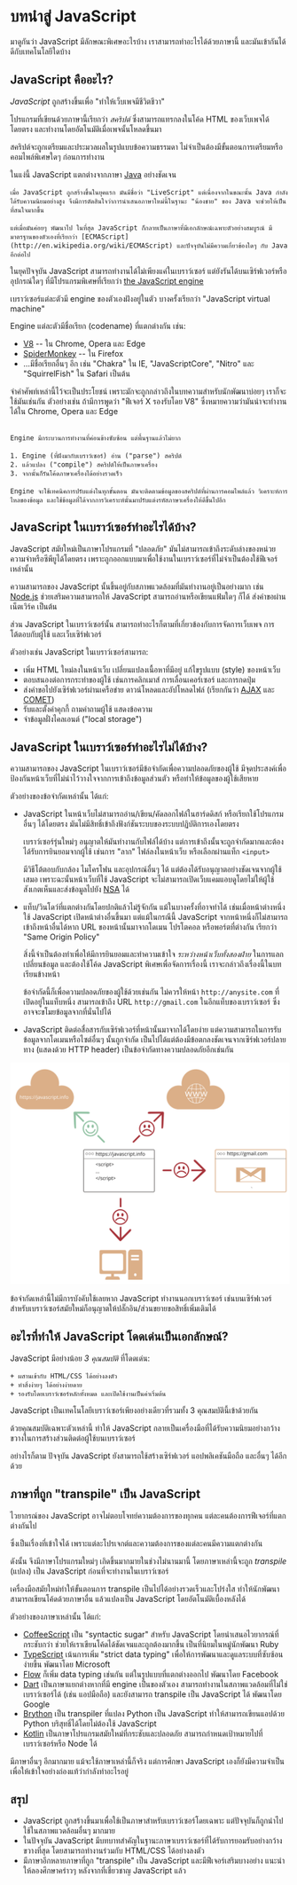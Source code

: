 # บทนำสู่ JavaScript

มาดูกันว่า JavaScript มีลักษณะพิเศษอะไรบ้าง เราสามารถทำอะไรได้ด้วยภาษานี้ และมันเข้ากันได้ดีกับเทคโนโลยีใดบ้าง

## JavaScript คืออะไร?

*JavaScript* ถูกสร้างขึ้นเพื่อ "ทำให้เว็บเพจมีชีวิตชีวา"

โปรแกรมที่เขียนด้วยภาษานี้เรียกว่า *สคริปต์* ซึ่งสามารถแทรกลงในโค้ด HTML ของเว็บเพจได้โดยตรง และทำงานโดยอัตโนมัติเมื่อเพจนั้นโหลดขึ้นมา

สคริปต์จะถูกเตรียมและประมวลผลในรูปแบบข้อความธรรมดา ไม่จำเป็นต้องมีขั้นตอนการเตรียมหรือคอมไพล์พิเศษใดๆ ก่อนการทำงาน 

ในแง่นี้ JavaScript แตกต่างจากภาษา [Java](https://en.wikipedia.org/wiki/Java_(programming_language)) อย่างชัดเจน

```smart header="ทำไมถึงมีชื่อว่า <u>Java</u>Script?"
เมื่อ JavaScript ถูกสร้างขึ้นในยุคแรก มันมีชื่อว่า "LiveScript" แต่เนื่องจากในขณะนั้น Java กำลังได้รับความนิยมอย่างสูง จึงมีการตัดสินใจว่าการนำเสนอภาษาใหม่นี้ในฐานะ "น้องชาย" ของ Java จะช่วยให้เป็นที่สนใจมากขึ้น

แต่เมื่อมันค่อยๆ พัฒนาไป ในที่สุด JavaScript ก็กลายเป็นภาษาที่มีเอกลักษณ์เฉพาะตัวอย่างสมบูรณ์ มีมาตรฐานของตัวเองที่เรียกว่า [ECMAScript](http://en.wikipedia.org/wiki/ECMAScript) และปัจจุบันไม่มีความเกี่ยวข้องใดๆ กับ Java อีกต่อไป
```

ในยุคปัจจุบัน JavaScript สามารถทำงานได้ไม่เพียงแค่ในเบราว์เซอร์ แต่ยังรันได้บนเซิร์ฟเวอร์หรืออุปกรณ์ใดๆ ที่มีโปรแกรมพิเศษที่เรียกว่า [the JavaScript engine](https://en.wikipedia.org/wiki/JavaScript_engine)

เบราว์เซอร์แต่ละตัวมี engine ของตัวเองฝังอยู่ในตัว บางครั้งเรียกว่า "JavaScript virtual machine"

Engine แต่ละตัวมีชื่อเรียก (codename) ที่แตกต่างกัน เช่น:

- [V8](https://en.wikipedia.org/wiki/V8_(JavaScript_engine)) -- ใน Chrome, Opera และ Edge
- [SpiderMonkey](https://en.wikipedia.org/wiki/SpiderMonkey) -- ใน Firefox
- ...มีชื่อเรียกอื่นๆ อีก เช่น "Chakra" ใน IE, "JavaScriptCore", "Nitro" และ "SquirrelFish" ใน Safari เป็นต้น

จำคำศัพท์เหล่านี้ไว้จะเป็นประโยชน์ เพราะมักจะถูกกล่าวถึงในบทความสำหรับนักพัฒนาบ่อยๆ เราก็จะใช้มันเช่นกัน ตัวอย่างเช่น ถ้ามีการพูดว่า "ฟีเจอร์ X รองรับโดย V8" ซึ่งหมายความว่ามันน่าจะทำงานได้ใน Chrome, Opera และ Edge

```smart header="engine ทำงานอย่างไร?"

Engine มีกระบวนการทำงานที่ค่อนข้างซับซ้อน แต่พื้นฐานแล้วไม่ยาก

1. Engine (ที่ฝังมากับเบราว์เซอร์) อ่าน ("parse") สคริปต์
2. แล้วแปลง ("compile") สคริปต์ให้เป็นภาษาเครื่อง
3. จากนั้นก็รันโค้ดภาษาเครื่องได้อย่างรวดเร็ว

Engine จะใช้เทคนิคการปรับแต่งในทุกขั้นตอน มันจะติดตามข้อมูลของสคริปต์ที่ผ่านการคอมไพล์แล้ว วิเคราะห์การไหลของข้อมูล และใช้ข้อมูลที่ได้จากการวิเคราะห์นั้นมาปรับแต่งรหัสภาษาเครื่องให้ดีขึ้นไปอีก 
```

## JavaScript ในเบราว์เซอร์ทำอะไรได้บ้าง?

JavaScript สมัยใหม่เป็นภาษาโปรแกรมที่ "ปลอดภัย" มันไม่สามารถเข้าถึงระดับล่างของหน่วยความจำหรือซีพียูได้โดยตรง เพราะถูกออกแบบมาเพื่อใช้งานในเบราว์เซอร์ที่ไม่จำเป็นต้องใช้ฟีเจอร์เหล่านั้น

ความสามารถของ JavaScript นั้นขึ้นอยู่กับสภาพแวดล้อมที่มันทำงานอยู่เป็นอย่างมาก เช่น [Node.js](https://wikipedia.org/wiki/Node.js) ช่วยเสริมความสามารถให้ JavaScript สามารถอ่านหรือเขียนแฟ้มใดๆ ก็ได้ ส่งคำขอผ่านเน็ตเวิร์ค เป็นต้น

ส่วน JavaScript ในเบราว์เซอร์นั้น สามารถทำอะไรก็ตามที่เกี่ยวข้องกับการจัดการเว็บเพจ การโต้ตอบกับผู้ใช้ และเว็บเซิร์ฟเวอร์

ตัวอย่างเช่น JavaScript ในเบราว์เซอร์สามารถ:

- เพิ่ม HTML ใหม่ลงในหน้าเว็บ เปลี่ยนแปลงเนื้อหาที่มีอยู่ แก้ไขรูปแบบ (style) ของหน้าเว็บ
- ตอบสนองต่อการกระทำของผู้ใช้ เช่นการคลิกเมาส์ การเลื่อนเคอร์เซอร์ และการกดปุ่ม
- ส่งคำขอไปยังเซิร์ฟเวอร์ผ่านเครือข่าย ดาวน์โหลดและอัปโหลดไฟล์ (เรียกกันว่า [AJAX](https://en.wikipedia.org/wiki/Ajax_(programming)) และ [COMET](https://en.wikipedia.org/wiki/Comet_(programming)))
- รับและตั้งค่าคุกกี้ ถามคำถามผู้ใช้ แสดงข้อความ
- จำข้อมูลฝั่งไคลเอนต์ ("local storage")

## JavaScript ในเบราว์เซอร์ทำอะไรไม่ได้บ้าง? 

ความสามารถของ JavaScript ในเบราว์เซอร์มีข้อจำกัดเพื่อความปลอดภัยของผู้ใช้ มีจุดประสงค์เพื่อป้องกันหน้าเว็บที่ไม่น่าไว้วางใจจากการเข้าถึงข้อมูลส่วนตัว หรือทำให้ข้อมูลของผู้ใช้เสียหาย

ตัวอย่างของข้อจำกัดเหล่านั้น ได้แก่:

- JavaScript ในหน้าเว็บไม่สามารถอ่าน/เขียน/คัดลอกไฟล์ในฮาร์ดดิสก์ หรือเรียกใช้โปรแกรมอื่นๆ ได้โดยตรง มันไม่มีสิทธิ์เข้าถึงฟังก์ชันระบบของระบบปฏิบัติการเองโดยตรง

    เบราว์เซอร์รุ่นใหม่ๆ อนุญาตให้มันทำงานกับไฟล์ได้บ้าง แต่การเข้าถึงนั้นจะถูกจำกัดมากและต้องได้รับการยินยอมจากผู้ใช้ เช่นการ "ลาก" ไฟล์ลงในหน้าเว็บ หรือเลือกผ่านแท็ก `<input>`

    มีวิธีโต้ตอบกับกล้อง ไมโครโฟน และอุปกรณ์อื่นๆ ได้ แต่ต้องได้รับอนุญาตอย่างชัดเจนจากผู้ใช้เสมอ เพราะฉะนั้นหน้าเว็บที่ใช้ JavaScript จะไม่สามารถเปิดเว็บแคมแอบดูโดยไม่ให้ผู้ใช้สังเกตเห็นและส่งข้อมูลไปยัง [NSA](https://en.wikipedia.org/wiki/National_Security_Agency) ได้ 
- แท็บ/วินโดว์ที่แตกต่างกันโดยปกติแล้วไม่รู้จักกัน แม้ในบางครั้งที่อาจทำได้ เช่นเมื่อหน้าต่างหนึ่งใช้ JavaScript เปิดหน้าต่างอื่นขึ้นมา แต่แม้ในกรณีนี้ JavaScript จากหน้าหนึ่งก็ไม่สามารถเข้าถึงหน้าอื่นได้หาก URL ของหน้านั้นมาจากโดเมน โปรโตคอล หรือพอร์ตที่ต่างกัน เรียกว่า "Same Origin Policy"

    สิ่งนี้จำเป็นต้องทำเพื่อให้มีการยินยอมและทำความเข้าใจ *ระหว่างหน้าเว็บทั้งสองฝ่าย* ในการแลกเปลี่ยนข้อมูล และต้องใช้โค้ด JavaScript พิเศษเพื่อจัดการเรื่องนี้ เราจะกล่าวถึงเรื่องนี้ในบทเรียนข้างหน้า

    ข้อจำกัดนี้ก็เพื่อความปลอดภัยของผู้ใช้ด้วยเช่นกัน ไม่ควรให้หน้า `http://anysite.com` ที่เปิดอยู่ในแท็บหนึ่ง สามารถเข้าถึง URL `http://gmail.com` ในอีกแท็บของเบราว์เซอร์ ซึ่งอาจจะขโมยข้อมูลจากที่นั่นไปได้
- JavaScript ติดต่อสื่อสารกับเซิร์ฟเวอร์ที่หน้านั้นมาจากได้โดยง่าย แต่ความสามารถในการรับข้อมูลจากโดเมนหรือไซต์อื่นๆ นั้นถูกจำกัด เป็นไปได้แต่ต้องมีข้อตกลงชัดเจนจากเซิร์ฟเวอร์ปลายทาง (แสดงด้วย HTTP header) เป็นข้อจำกัดทางความปลอดภัยอีกเช่นกัน

![](limitations.svg)

ข้อจำกัดเหล่านี้ไม่มีการบังคับใช้เลยหาก JavaScript ทำงานนอกเบราว์เซอร์ เช่นบนเซิร์ฟเวอร์ สำหรับเบราว์เซอร์สมัยใหม่ก็อนุญาตให้ปลั๊กอิน/ส่วนขยายขอสิทธิ์เพิ่มเติมได้

## อะไรที่ทำให้ JavaScript โดดเด่นเป็นเอกลักษณ์?

JavaScript มีอย่างน้อย *3 คุณสมบัติ* ที่โดดเด่น:

```compare
+ ผสานเข้ากับ HTML/CSS ได้อย่างลงตัว
+ ทำสิ่งง่ายๆ ได้อย่างง่ายดาย  
+ รองรับโดยเบราว์เซอร์หลักทั้งหมด และเปิดใช้งานเป็นค่าเริ่มต้น
```

JavaScript เป็นเทคโนโลยีเบราว์เซอร์เพียงอย่างเดียวที่รวมทั้ง 3 คุณสมบัตินี้เข้าด้วยกัน

ด้วยคุณสมบัติเฉพาะตัวเหล่านี้ ทำให้ JavaScript กลายเป็นเครื่องมือที่ได้รับความนิยมอย่างกว้างขวางในการสร้างส่วนติดต่อผู้ใช้บนเบราว์เซอร์

อย่างไรก็ตาม ปัจจุบัน JavaScript ยังสามารถใช้สร้างเซิร์ฟเวอร์ แอปพลิเคชันมือถือ และอื่นๆ ได้อีกด้วย

## ภาษาที่ถูก "transpile" เป็น JavaScript

ไวยากรณ์ของ JavaScript อาจไม่ตอบโจทย์ความต้องการของทุกคน แต่ละคนต้องการฟีเจอร์ที่แตกต่างกันไป

ซึ่งเป็นเรื่องที่เข้าใจได้ เพราะแต่ละโปรเจกต์และความต้องการของแต่ละคนมีความแตกต่างกัน

ดังนั้น จึงมีภาษาโปรแกรมใหม่ๆ เกิดขึ้นมากมายในช่วงไม่นานมานี้ โดยภาษาเหล่านี้จะถูก *transpile* (แปลง) เป็น JavaScript ก่อนที่จะทำงานในเบราว์เซอร์

เครื่องมือสมัยใหม่ทำให้ขั้นตอนการ transpile เป็นไปได้อย่างรวดเร็วและโปร่งใส ทำให้นักพัฒนาสามารถเขียนโค้ดด้วยภาษาอื่น แล้วแปลงเป็น JavaScript โดยอัตโนมัติเบื้องหลังได้

ตัวอย่างของภาษาเหล่านั้น ได้แก่:

- [CoffeeScript](https://coffeescript.org/) เป็น "syntactic sugar" สำหรับ JavaScript โดยนำเสนอไวยากรณ์ที่กระชับกว่า ช่วยให้เราเขียนโค้ดได้ชัดเจนและถูกต้องมากขึ้น เป็นที่นิยมในหมู่นักพัฒนา Ruby
- [TypeScript](https://www.typescriptlang.org/) เน้นการเพิ่ม "strict data typing" เพื่อให้การพัฒนาและดูแลระบบที่ซับซ้อนง่ายขึ้น พัฒนาโดย Microsoft 
- [Flow](https://flow.org/) ก็เพิ่ม data typing เช่นกัน แต่ในรูปแบบที่แตกต่างออกไป พัฒนาโดย Facebook
- [Dart](https://www.dartlang.org/) เป็นภาษาแยกต่างหากที่มี engine เป็นของตัวเอง สามารถทำงานในสภาพแวดล้อมที่ไม่ใช่เบราว์เซอร์ได้ (เช่น แอปมือถือ) และยังสามารถ transpile เป็น JavaScript ได้ พัฒนาโดย Google
- [Brython](https://brython.info/) เป็น transpiler ที่แปลง Python เป็น JavaScript ทำให้สามารถเขียนแอปด้วย Python บริสุทธิ์ได้โดยไม่ต้องใช้ JavaScript  
- [Kotlin](https://kotlinlang.org/docs/reference/js-overview.html) เป็นภาษาโปรแกรมสมัยใหม่ที่กระชับและปลอดภัย สามารถกำหนดเป้าหมายไปที่เบราว์เซอร์หรือ Node ได้

มีภาษาอื่นๆ อีกมากมาย แม้จะใช้ภาษาเหล่านี้ก็จริง แต่การศึกษา JavaScript เองก็ยังมีความจำเป็น เพื่อให้เข้าใจอย่างถ่องแท้ว่ากำลังทำอะไรอยู่

## สรุป

- JavaScript ถูกสร้างขึ้นมาเพื่อใช้เป็นภาษาสำหรับเบราว์เซอร์โดยเฉพาะ แต่ปัจจุบันก็ถูกนำไปใช้ในสภาพแวดล้อมอื่นๆ มากมาย
- ในปัจจุบัน JavaScript มีบทบาทสำคัญในฐานะภาษาเบราว์เซอร์ที่ได้รับการยอมรับอย่างกว้างขวางที่สุด โดยสามารถทำงานร่วมกับ HTML/CSS ได้อย่างลงตัว  
- มีภาษาอีกหลายภาษาที่ถูก "transpile" เป็น JavaScript และมีฟีเจอร์เสริมบางอย่าง แนะนำให้ลองศึกษาคร่าวๆ หลังจากที่เชี่ยวชาญ JavaScript แล้ว
